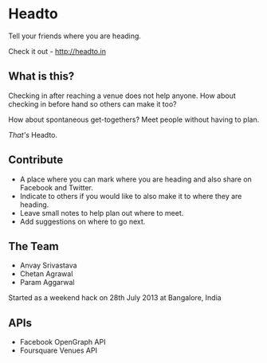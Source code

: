 # Headto

Tell your friends where you are heading.

Check it out - http://headto.in

## What is this?

Checking in after reaching a venue does not help anyone. How about checking in before hand so others can make it too?

How about spontaneous get-togethers? Meet people without having to plan.

_That's_ Headto.

## Contribute

* A place where you can mark where you are heading and also share on Facebook and Twitter.
* Indicate to others if you would like to also make it to where they are heading.
* Leave small notes to help plan out where to meet.
* Add suggestions on where to go next.

## The Team

* Anvay Srivastava
* Chetan Agrawal
* Param Aggarwal

Started as a weekend hack on 28th July 2013 at Bangalore, India  

## APIs
 
* Facebook OpenGraph API
* Foursquare Venues API
